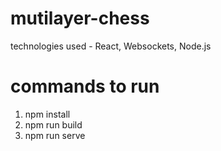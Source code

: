 # mutilayer-chess
technologies used - React, Websockets, Node.js

# commands to run
1. npm install
2. npm run build
3. npm run serve
